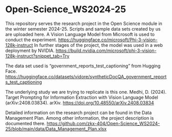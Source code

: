 # Open-Science_WS2024-25
This repository serves the research project in the Open Science module in the winter semester 2024-25. Scripts and sample data sets created by us are uploaded here.
A Vision Language Model from Microsoft is used to conduct the experiment. https://huggingface.co/microsoft/Phi-3-vision-128k-instruct 
In further stages of the project, the model was used in a web deployment by NVIDIA. https://build.nvidia.com/microsoft/phi-3-vision-128k-instruct?snippet_tab=Try 

The data set used is “government_reports_test_captioning” from Hugging Face. https://huggingface.co/datasets/vidore/syntheticDocQA_government_reports_test_captioning 

The underlying study we are trying to replicate is this one.    Medhi, D. (2024). Target Prompting for Information Extraction with Vision Language Model (arXiv:2408.03834). arXiv. https://doi.org/10.48550/arXiv.2408.03834 

Detailed information on the research project can be found in the Data Management Plan. Among other information, the project description is documented there. https://github.com/zkx-404/Open-Science_WS2024-25/blob/main/data/Data_Management_Plan.xlsx 
